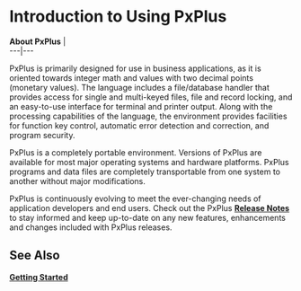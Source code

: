 # Introduction to Using PxPlus  
  
**About PxPlus** |   
---|---  
  
PxPlus is primarily designed for use in business applications, as it is oriented towards integer math and values with two decimal points (monetary values). The language includes a file/database handler that provides access for single and multi-keyed files, file and record locking, and an easy-to-use interface for terminal and printer output. Along with the processing capabilities of the language, the environment provides facilities for function key control, automatic error detection and correction, and program security. 

PxPlus is a completely portable environment. Versions of PxPlus are available for most major operating systems and hardware platforms. PxPlus programs and data files are completely transportable from one system to another without major modifications.

PxPlus is continuously evolving to meet the ever-changing needs of application developers and end users. Check out the PxPlus **[Release Notes](../Release%20Notes%20Introduction.md)** to stay informed and keep up-to-date on any new features, enhancements and changes included with PxPlus releases.

## See Also

**[Getting Started](../PxPlus%20User%20Guide/Getting%20Started/Introduction.md)**
